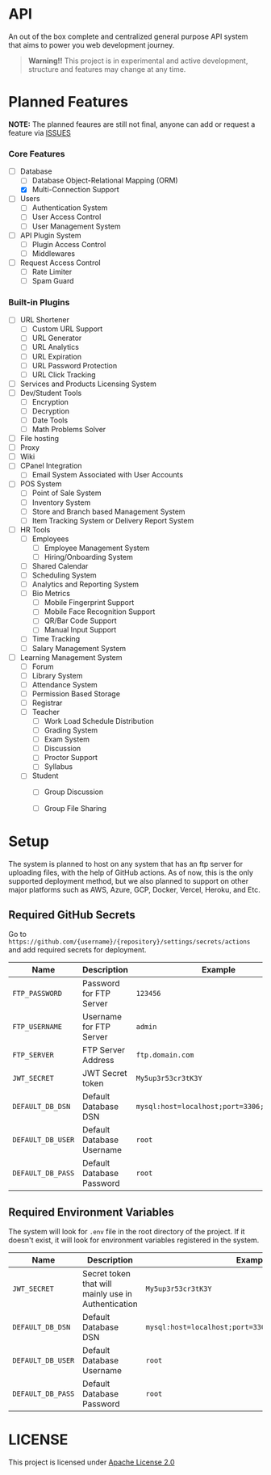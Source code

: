 # API
An out of the box complete and centralized general purpose API system that aims to power you web development journey.

> **Warning!!** This project is in experimental and active development, structure and features may change at any time.

# Planned Features
**NOTE:** The planned feaures are still not final, anyone can add or request a feature via [ISSUES](https://github.com/eru123/api/issues)
### Core Features
 - [ ] Database
   - [ ] Database Object-Relational Mapping (ORM)
   - [x] Multi-Connection Support
 - [ ] Users
   - [ ] Authentication System
   - [ ] User Access Control
   - [ ] User Management System
 - [ ] API Plugin System
   - [ ] Plugin Access Control
   - [ ] Middlewares
 - [ ] Request Access Control
   - [ ] Rate Limiter
   - [ ] Spam Guard
   
### Built-in Plugins
 - [ ] URL Shortener
   - [ ] Custom URL Support
   - [ ] URL Generator
   - [ ] URL Analytics
   - [ ] URL Expiration
   - [ ] URL Password Protection
   - [ ] URL Click Tracking
 - [ ] Services and Products Licensing System
 - [ ] Dev/Student Tools
   - [ ] Encryption
   - [ ] Decryption
   - [ ] Date Tools
   - [ ] Math Problems Solver
 - [ ] File hosting
 - [ ] Proxy
 - [ ] Wiki
 - [ ] CPanel Integration
   - [ ] Email System Associated with User Accounts
 - [ ] POS System
   - [ ] Point of Sale System
   - [ ] Inventory System
   - [ ] Store and Branch based Management System
   - [ ] Item Tracking System or Delivery Report System
 - [ ] HR Tools
   - [ ] Employees
     - [ ] Employee Management System
     - [ ] Hiring/Onboarding System
   - [ ] Shared Calendar
   - [ ] Scheduling System
   - [ ] Analytics and Reporting System
   - [ ] Bio Metrics
     - [ ] Mobile Fingerprint Support
     - [ ] Mobile Face Recognition Support
     - [ ] QR/Bar Code Support
     - [ ] Manual Input Support
   - [ ] Time Tracking
   - [ ] Salary Management System
 - [ ] Learning Management System
   - [ ] Forum
   - [ ] Library System
   - [ ] Attendance System
   - [ ] Permission Based Storage
   - [ ] Registrar
   - [ ] Teacher
     - [ ] Work Load Schedule Distribution
     - [ ] Grading System
     - [ ] Exam System
     - [ ] Discussion
     - [ ] Proctor Support
     - [ ] Syllabus
   - [ ] Student
     - [ ] Group Discussion
     - [ ] Group File Sharing

    
 
# Setup
The system is planned to host on any system that has an ftp server for uploading files, with the help of GitHub actions. As of now, this is the only supported deployment method, but we also planned to support on other major platforms such as AWS, Azure, GCP, Docker, Vercel, Heroku, and Etc.

## Required GitHub Secrets

Go to `https://github.com/{username}/{repository}/settings/secrets/actions` and add required secrets for deployment.

| Name | Description | Example |
| --- | --- | --- |
| `FTP_PASSWORD` | Password for FTP Server | `123456` |
| `FTP_USERNAME` | Username for FTP Server | `admin` |
| `FTP_SERVER` | FTP Server Address | `ftp.domain.com` |
| `JWT_SECRET` | JWT Secret token | `My5up3r53cr3tK3Y` |
| `DEFAULT_DB_DSN` | Default Database DSN | `mysql:host=localhost;port=3306;dbname=db` |
| `DEFAULT_DB_USER` | Default Database Username | `root` |
| `DEFAULT_DB_PASS` | Default Database Password | `root` |

## Required Environment Variables

The system will look for `.env` file in the root directory of the project. If it doesn't exist, it will look for environment variables registered in the system.

| Name | Description | Example |
| --- | --- | --- |
| `JWT_SECRET` | Secret token that will mainly use in Authentication | `My5up3r53cr3tK3Y` |
| `DEFAULT_DB_DSN` | Default Database DSN | `mysql:host=localhost;port=3306;dbname=development_db` |
| `DEFAULT_DB_USER` | Default Database Username | `root` |
| `DEFAULT_DB_PASS` | Default Database Password | `root` |


# LICENSE
This project is licensed under [Apache License 2.0](LICENSE)

